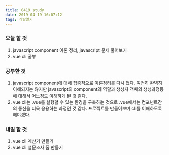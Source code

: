 ```yaml
---
title: 0419 study
date: 2019-04-19 16:07:12
tags: 개발일기
---
```


### 오늘 할 것

1. javascript component 이론 정리, javascript 문제 풀어보기
2. vue cli 공부

### 공부한 것

1. javascript component에 대해 집중적으로 이론정리를 다시 했다. 여전히 완벽히 이해되지는 않지만 javascript의 component의 역할과 생성자 객체의 생성과정등에 대해서 어느정도 이해하게 된 것 같다.
2. vue cli는 .vue를 실행할 수 있는 환경을 구축하는 것으로 .vue에서는 컴포넌트간의 통신을 더욱 응용하는 과정인 것 같다. 프로젝트를 만들어보며 cli를 이해하도록 해야겠다.

### 내일 할 것

1. vue cli 계산기 만들기
2. vue cli 설문조사 폼 만들기
